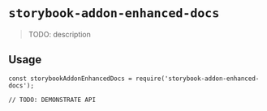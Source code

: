 # `storybook-addon-enhanced-docs`

> TODO: description

## Usage

```
const storybookAddonEnhancedDocs = require('storybook-addon-enhanced-docs');

// TODO: DEMONSTRATE API
```

